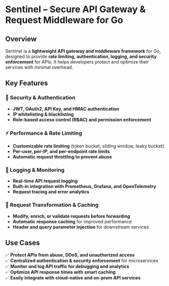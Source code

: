 # Sentinel – Secure API Gateway & Request Middleware for Go  

## Overview  
Sentinel is a **lightweight API gateway and middleware framework** for Go, designed to provide **rate limiting, authentication, logging, and security enforcement** for APIs. It helps developers protect and optimize their services with minimal overhead.  

## Key Features  

### 🔐 Security & Authentication  
- **JWT, OAuth2, API Key, and HMAC authentication**  
- **IP whitelisting & blacklisting**  
- **Role-based access control (RBAC) and permission enforcement**  

### ⚡ Performance & Rate Limiting  
- **Customizable rate limiting** (token bucket, sliding window, leaky bucket)  
- **Per-user, per-IP, and per-endpoint rate limits**  
- **Automatic request throttling to prevent abuse**  

### 📜 Logging & Monitoring  
- **Real-time API request logging**  
- **Built-in integration with Prometheus, Grafana, and OpenTelemetry**  
- **Request tracing and error analytics**  

### 🔄 Request Transformation & Caching  
- **Modify, enrich, or validate requests before forwarding**  
- **Automatic response caching** for improved performance  
- **Header and query parameter injection** for downstream services  

## Use Cases  
✅ **Protect APIs from abuse, DDoS, and unauthorized access**  
✅ **Centralized authentication & security enforcement** for microservices  
✅ **Monitor and log API traffic for debugging and analytics**  
✅ **Optimize API response times with smart caching**  
✅ **Easily integrate with cloud-native and on-prem API services**  
